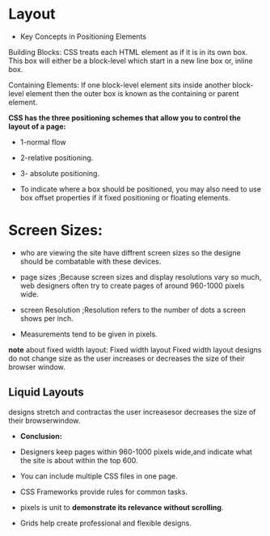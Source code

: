 # Layout

* Key Concepts in Positioning Elements

Building Blocks: CSS treats each HTML element as if it is in its own box. This box will either be a block-level which start in a new line box or, inline box. 

Containing Elements: If one block-level element sits inside another block-level element then the outer box is known as the containing or parent element.

**CSS has the three positioning schemes that allow you to control the layout of a page:**

* 1-normal flow

* 2-relative positioning.

* 3- absolute positioning.

* To indicate where a box should be positioned, you may also need to use box offset properties if it fixed positioning or floating elements.

# Screen Sizes:

* who are viewing the site have diffrent screen sizes so the designe should be combatable with these devices.

* page sizes ;Because screen sizes and display resolutions vary so much, web designers often try to create pages of around 960-1000 pixels wide.

* screen Resolution ;Resolution refers to the number of dots a screen shows per inch.

* Measurements tend to be given in pixels. 

**note** about fixed width layout:
Fixed width layout Fixed width layout designs do not change size as the user increases or decreases the size of their browser window. 


## Liquid Layouts
designs stretch and contractas the user increasesor decreases the size of their browserwindow. 

* **Conclusion:**

* Designers keep pages within 960-1000 pixels wide,and indicate what the site is about within the top 600.

* You can include multiple CSS files in one page.

* CSS Frameworks provide rules for common tasks.
 
* pixels is unit to **demonstrate its relevance without scrolling**.
* Grids help create professional and flexible designs.